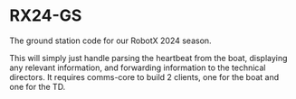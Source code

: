 # RX24-GS
The ground station code for our RobotX 2024 season. 

This will simply just handle parsing the heartbeat from the boat, displaying any relevant information, and forwarding information to the technical directors.
It requires comms-core to build 2 clients, one for the boat and one for the TD.
